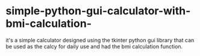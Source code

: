 # simple-python-gui-calculator-with-bmi-calculation-
it's a simple calculator designed using the tkinter python gui library that can be used as the calcy for daily use and had the bmi calculation function.
